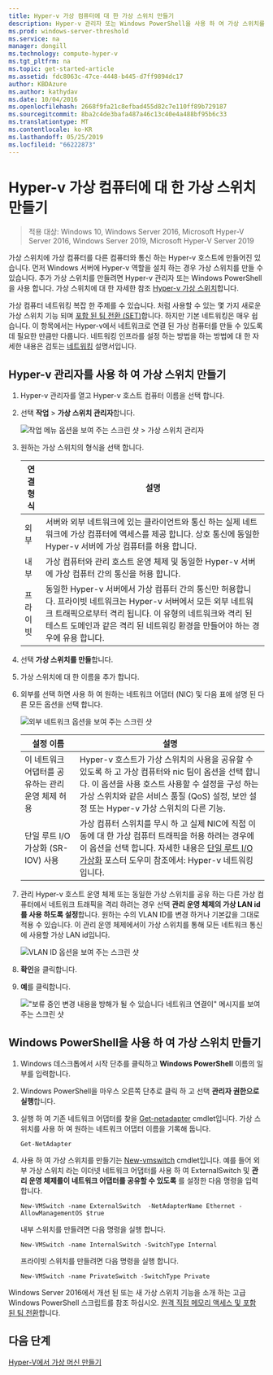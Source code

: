 ```yaml
---
title: Hyper-v 가상 컴퓨터에 대 한 가상 스위치 만들기
description: Hyper-v 관리자 또는 Windows PowerShell을 사용 하 여 가상 스위치를 만들기에 대 한 지침을 제공 합니다.
ms.prod: windows-server-threshold
ms.service: na
manager: dongill
ms.technology: compute-hyper-v
ms.tgt_pltfrm: na
ms.topic: get-started-article
ms.assetid: fdc8063c-47ce-4448-b445-d7ff9894dc17
author: KBDAzure
ms.author: kathydav
ms.date: 10/04/2016
ms.openlocfilehash: 2668f9fa21c8efbad455d82c7e110ff89b729187
ms.sourcegitcommit: 8ba2c4de3bafa487a46c13c40e4a488bf95b6c33
ms.translationtype: MT
ms.contentlocale: ko-KR
ms.lasthandoff: 05/25/2019
ms.locfileid: "66222873"
---
```

# <a name="create-a-virtual-switch-for-hyper-v-virtual-machines"></a>Hyper-v 가상 컴퓨터에 대 한 가상 스위치 만들기

>적용 대상: Windows 10, Windows Server 2016, Microsoft Hyper-V Server 2016, Windows Server 2019, Microsoft Hyper-V Server 2019
  
가상 스위치에 가상 컴퓨터를 다른 컴퓨터와 통신 하는 Hyper-v 호스트에 만들어진 있습니다. 먼저 Windows 서버에 Hyper-v 역할을 설치 하는 경우 가상 스위치를 만들 수 있습니다. 추가 가상 스위치를 만들려면 Hyper-v 관리자 또는 Windows PowerShell을 사용 합니다. 가상 스위치에 대 한 자세한 참조 [Hyper-v 가상 스위치](../../hyper-v-virtual-switch/Hyper-V-Virtual-Switch.md)합니다.  
  
가상 컴퓨터 네트워킹 복잡 한 주제를 수 있습니다. 처럼 사용할 수 있는 몇 가지 새로운 가상 스위치 기능 되며 [포함 된 팀 전환 (SET)](../../hyper-v-virtual-switch/RDMA-and-Switch-Embedded-Teaming.md#switch-embedded-teaming-set)합니다. 하지만 기본 네트워킹은 매우 쉽습니다. 이 항목에서는 Hyper-v에서 네트워크로 연결 된 가상 컴퓨터를 만들 수 있도록 데 필요한 만큼만 다룹니다. 네트워킹 인프라를 설정 하는 방법을 하는 방법에 대 한 자세한 내용은 검토는 [네트워킹](../../../networking/Networking.md) 설명서입니다.   
  
## <a name="create-a-virtual-switch-by-using-hyper-v-manager"></a>Hyper-v 관리자를 사용 하 여 가상 스위치 만들기  
  
1.  Hyper-v 관리자를 열고 Hyper-v 호스트 컴퓨터 이름을 선택 합니다.  
  
2.  선택 **작업** > **가상 스위치 관리자**합니다.  
  
    ![작업 메뉴 옵션을 보여 주는 스크린 샷 > 가상 스위치 관리자](../media/Hyper-V-Action-VSwitchManager.png)  
  
3.  원하는 가상 스위치의 형식을 선택 합니다.  
  
    |연결 형식|설명|  
    |-------------------|---------------|  
    |외부|서버와 외부 네트워크에 있는 클라이언트와 통신 하는 실제 네트워크에 가상 컴퓨터에 액세스를 제공 합니다. 상호 통신에 동일한 Hyper-v 서버에 가상 컴퓨터를 허용 합니다.|  
    |내부|가상 컴퓨터와 관리 호스트 운영 체제 및 동일한 Hyper-v 서버에 가상 컴퓨터 간의 통신을 허용 합니다.|  
    |프라이빗|동일한 Hyper-v 서버에서 가상 컴퓨터 간의 통신만 허용합니다. 프라이빗 네트워크는 Hyper-v 서버에서 모든 외부 네트워크 트래픽으로부터 격리 됩니다. 이 유형의 네트워크와 격리 된 테스트 도메인과 같은 격리 된 네트워킹 환경을 만들어야 하는 경우에 유용 합니다.|  
  
4.  선택 **가상 스위치를 만들**합니다.  
  
5.  가상 스위치에 대 한 이름을 추가 합니다.  
  
6.  외부를 선택 하면 사용 하 여 원하는 네트워크 어댑터 (NIC) 및 다음 표에 설명 된 다른 모든 옵션을 선택 합니다.  
  
    ![외부 네트워크 옵션을 보여 주는 스크린 샷](../media/Hyper-V-NewVSwitch-ExternalOptions.png)  
  
    |설정 이름|설명|  
    |----------------|---------------|  
    |이 네트워크 어댑터를 공유하는 관리 운영 체제 허용|Hyper-v 호스트가 가상 스위치의 사용을 공유할 수 있도록 하 고 가상 컴퓨터와 nic 팀이 옵션을 선택 합니다. 이 옵션을 사용 호스트 사용할 수 설정을 구성 하는 가상 스위치와 같은 서비스 품질 (QoS) 설정, 보안 설정 또는 Hyper-v 가상 스위치의 다른 기능.|  
    |단일 루트 I/O 가상화 (SR-IOV) 사용|가상 컴퓨터 스위치를 무시 하 고 실제 NIC에 직접 이동에 대 한 가상 컴퓨터 트래픽을 허용 하려는 경우에이 옵션을 선택 합니다. 자세한 내용은 [단일 루트 I/O 가상화](https://technet.microsoft.com/library/dn641211.aspx#Sec4) 포스터 도우미 참조에서: Hyper-v 네트워킹입니다.|  
  
7.  관리 Hyper-v 호스트 운영 체제 또는 동일한 가상 스위치를 공유 하는 다른 가상 컴퓨터에서 네트워크 트래픽을 격리 하려는 경우 선택 **관리 운영 체제의 가상 LAN id를 사용 하도록 설정**합니다. 원하는 수의 VLAN ID를 변경 하거나 기본값을 그대로 적용 수 있습니다. 이 관리 운영 체제에서이 가상 스위치를 통해 모든 네트워크 통신에 사용할 가상 LAN id입니다.  
  
    ![VLAN ID 옵션을 보여 주는 스크린 샷](../media/Hyper-V-NewSwitch-VLAN.png)  
  
8.  **확인**을 클릭합니다.  
  
9. **예**를 클릭합니다.  
  
    !["보류 중인 변경 내용을 방해가 될 수 있습니다 네트워크 연결이" 메시지를 보여 주는 스크린 샷](../media/Hyper-V-NewVSwitch-DisruptNetwork.png)  
  
## <a name="create-a-virtual-switch-by-using-windows-powershell"></a>Windows PowerShell을 사용 하 여 가상 스위치 만들기  
  
1.  Windows 데스크톱에서 시작 단추를 클릭하고 **Windows PowerShell** 이름의 일부를 입력합니다.  
  
2.  Windows PowerShell을 마우스 오른쪽 단추로 클릭 하 고 선택 **관리자 권한으로 실행**합니다.  
  
3.  실행 하 여 기존 네트워크 어댑터를 찾을 [Get-netadapter](https://technet.microsoft.com/library/jj130867.aspx) cmdlet입니다. 가상 스위치를 사용 하 여 원하는 네트워크 어댑터 이름을 기록해 둡니다.  
  
    ```  
    Get-NetAdapter  
    ```  
  
4.  사용 하 여 가상 스위치를 만들기는 [New-vmswitch](https://technet.microsoft.com/library/hh848455.aspx) cmdlet입니다. 예를 들어 외부 가상 스위치 라는 이더넷 네트워크 어댑터를 사용 하 여 ExternalSwitch 및 **관리 운영 체제를이 네트워크 어댑터를 공유할 수 있도록** 를 설정한 다음 명령을 입력 합니다.  
  
    ```  
    New-VMSwitch -name ExternalSwitch  -NetAdapterName Ethernet -AllowManagementOS $true  
    ```  
  
    내부 스위치를 만들려면 다음 명령을 실행 합니다.  
  
    ```  
    New-VMSwitch -name InternalSwitch -SwitchType Internal  
    ```  
  
    프라이빗 스위치를 만들려면 다음 명령을 실행 합니다.  
  
    ```  
    New-VMSwitch -name PrivateSwitch -SwitchType Private  
    ```  
  
Windows Server 2016에서 개선 된 또는 새 가상 스위치 기능을 소개 하는 고급 Windows PowerShell 스크립트를 참조 하십시오. [원격 직접 메모리 액세스 및 포함 된 팀 전환](../../hyper-v-virtual-switch/RDMA-and-Switch-Embedded-Teaming.md)합니다.  

  
## <a name="next-step"></a>다음 단계  
[Hyper-V에서 가상 머신 만들기](Create-a-virtual-machine-in-Hyper-V.md)  
  


